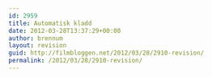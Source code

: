 ```yaml
---
id: 2959
title: Automatisk kladd
date: 2012-03-28T13:37:29+00:00
author: brennum
layout: revision
guid: http://filmbloggen.net/2012/03/28/2910-revision/
permalink: /2012/03/28/2910-revision/
---
```

